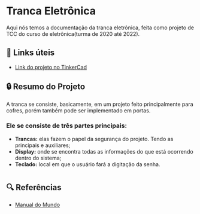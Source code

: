 
# Tranca Eletrônica

Aqui nós temos a documentação da tranca eletrônica, feita como projeto de TCC do curso de eletrônica(turma de 2020 até 2022). 

## 🔗 Links úteis
- [Link do projeto no TinkerCad](https://www.tinkercad.com/things/beAsV8Xf448-tcc-oficial)

## 🔒 Resumo do Projeto

A tranca se consiste, basicamente, em um projeto feito principalmente para cofres, porém também pode ser implementado em portas. 

### Ele se consiste de três partes principais:
-  **Trancas:** elas fazem o papel da segurança do projeto. Tendo as principais e auxiliares;
- **Display:** onde se encontra todas as informações do que está ocorrendo dentro do sistema;
- **Teclado:** local em que o usuário fará a digitação da senha.

#
#

## 🔍 Referências
- [Manual do Mundo](https://www.youtube.com/watch?v=V-bYuHMvRpE&ab_channel=ManualdoMundo/)
